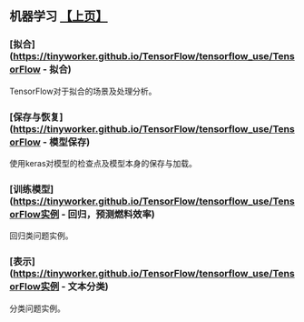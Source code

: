 ## 机器学习 [【上页】](https://tinyworker.github.io/TensorFlow/index)

### [拟合](https://tinyworker.github.io/TensorFlow/tensorflow_use/TensorFlow - 拟合) ###
TensorFlow对于拟合的场景及处理分析。

### [保存与恢复](https://tinyworker.github.io/TensorFlow/tensorflow_use/TensorFlow - 模型保存) ###
使用keras对模型的检查点及模型本身的保存与加载。

### [训练模型](https://tinyworker.github.io/TensorFlow/tensorflow_use/TensorFlow实例 - 回归，预测燃料效率) ###
回归类问题实例。

### [表示](https://tinyworker.github.io/TensorFlow/tensorflow_use/TensorFlow实例 - 文本分类) ###
分类问题实例。
